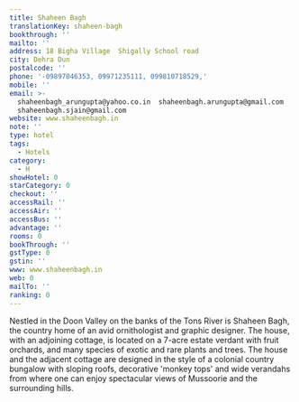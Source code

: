 ```yaml
---
title: Shaheen Bagh
translationKey: shaheen-bagh
bookthrough: ''
mailto: ''
address: 18 Bigha Village  Shigally School road
city: Dehra Dun
postalcode: ''
phone: '-09897046353, 09971235111, 099810718529,'
mobile: ''
email: >-
  shaheenbagh_arungupta@yahoo.co.in  shaheenbagh.arungupta@gmail.com 
  shaheenbagh.sjain@gmail.com
website: www.shaheenbagh.in
note: ''
type: hotel
tags:
  - Hotels
category:
  - H
showHotel: 0
starCategory: 0
checkout: ''
accessRail: ''
accessAir: ''
accessBus: ''
advantage: ''
rooms: 0
bookThrough: ''
gstType: 0
gstin: ''
www: www.shaheenbagh.in
web: 0
mailTo: ''
ranking: 0
---
```







Nestled in the Doon Valley on the banks of the Tons River is Shaheen Bagh, the country home of an avid ornithologist and graphic designer.     The house, with an adjoining cottage, is located on a 7-acre estate verdant with fruit orchards, and many species of exotic and rare plants and trees.     The house and the adjacent cottage are designed in the style of a colonial country bungalow with sloping roofs, decorative 'monkey tops' and wide verandahs from where one can enjoy spectacular views of Mussoorie and the surrounding hills.